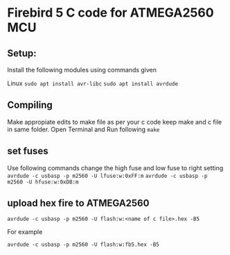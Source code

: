 # Firebird 5 C code for ATMEGA2560 MCU
## Setup:
Install the following modules using commands given

Linux
`sudo apt install avr-libc`
`sudo apt install avrdude`

## Compiling
Make appropiate edits to make file as per your c code
keep make and c file in same folder.
Open Terminal and Run following
`make`
## set fuses
Use following commands change the high fuse and low fuse to right setting
`avrdude -c usbasp -p m2560 -U lfuse:w:0xFF:m`
`avrdude -c usbasp -p m2560 -U hfuse:w:0xDB:m`

## upload hex fire to ATMEGA2560
`avrdude -c usbasp -p m2560 -U flash:w:<name of c file>.hex -B5`

For example

`avrdude -c usbasp -p m2560 -U flash:w:fb5.hex -B5`

